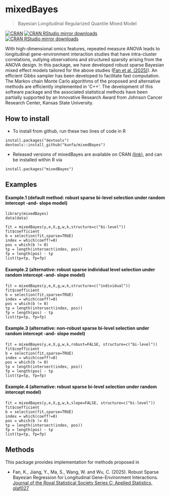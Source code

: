 <!-- README.md is generated from README.Rmd. Please edit that file -->

# mixedBayes

> Bayesian Longitudinal Regularized Quantile Mixed Model
<!-- badges: start -->

[![CRAN](https://www.r-pkg.org/badges/version/mixedBayes)](https://cran.r-project.org/package=mixedBayes)
[![CRAN RStudio mirror
downloads](https://cranlogs.r-pkg.org/badges/grand-total/mixedBayes)](https://www.r-pkg.org:443/pkg/mixedBayes)
[![CRAN RStudio mirror
downloads](https://cranlogs.r-pkg.org/badges/last-month/mixedBayes)](https://www.r-pkg.org:443/pkg/mixedBayes)

<!-- badges: end -->

With high-dimensional omics features, repeated measure ANOVA leads to longitudinal gene-environment interaction studies that have intra-cluster correlations, outlying observations and structured sparsity arising from the ANOVA design. In this package, we have developed robust sparse Bayesian mixed effect models tailored for the above studies ([Fan et al. (2025)](https://doi.org/10.1093/jrsssc/qlaf027)). An efficient Gibbs sampler has been developed to facilitate fast computation. The Markov chain Monte Carlo algorithms of the proposed and alternative methods are efficiently implemented in 'C++'. The development of this software package and the associated statistical methods have been partially supported by an Innovative Research Award from Johnson Cancer Research Center, Kansas State University.

## How to install

  - To install from github, run these two lines of code in R

<!-- end list -->

    install.packages("devtools")
    devtools::install_github("kunfa/mixedBayes")

  - Released versions of mixedBayes are available on CRAN
    [(link)](https://cran.r-project.org/package=mixedBayes), and can be
    installed within R via

<!-- end list -->

    install.packages("mixedBayes")

## Examples

#### Example.1 (default method: robust sparse bi-level selection under random intercept -and- slope model)

    library(mixedBayes)
    data(data)
    
    fit = mixedBayes(y,e,X,g,w,k,structure=c("bi-level"))
    fit$coefficient
    b = selection(fit,sparse=TRUE)
    index = which(coeff!=0)
    pos = which(b != 0)
    tp = length(intersect(index, pos))
    fp = length(pos) - tp
    list(tp=tp, fp=fp)
#### Example.2 (alternative: robust sparse individual level selection under random intercept -and- slope model)

    fit = mixedBayes(y,e,X,g,w,k,structure=c("individual"))
    fit$coefficient
    b = selection(fit,sparse=TRUE)
    index = which(coeff!=0)
    pos = which(b != 0)
    tp = length(intersect(index, pos))
    fp = length(pos) - tp
    list(tp=tp, fp=fp)

#### Example.3 (alternative: non-robust sparse bi-level selection under random intercept -and- slope model)

    fit = mixedBayes(y,e,X,g,w,k,robust=FALSE, structure=c("bi-level"))
    fit$coefficient
    b = selection(fit,sparse=TRUE)
    index = which(coeff!=0)
    pos = which(b != 0)
    tp = length(intersect(index, pos))
    fp = length(pos) - tp
    list(tp=tp, fp=fp)
#### Example.4 (alternative: robust sparse bi-level selection under random intercept model)
    fit = mixedBayes(y,e,X,g,w,k,slope=FALSE, structure=c("bi-level"))
    fit$coefficient    
    b = selection(fit,sparse=TRUE)
    index = which(coeff!=0)
    pos = which(b != 0)
    tp = length(intersect(index, pos))
    fp = length(pos) - tp
    list(tp=tp, fp=fp)

  
## Methods

This package provides implementation for methods proposed in

  - Fan, K., Jiang, Y., Ma, S., Wang, W. and Wu, C. (2025). Robust Sparse Bayesian Regression for Longitudinal Gene-Environment Interactions. [Journal of the Royal Statistical Society Series C: Applied Statistics, qlaf027](https://doi.org/10.1093/jrsssc/qlaf027)
